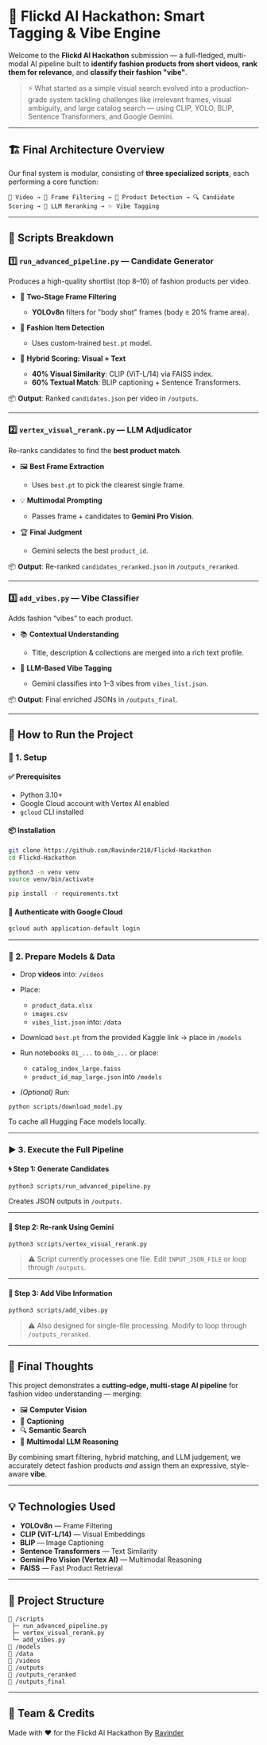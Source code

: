 # 👗 Flickd AI Hackathon: Smart Tagging & Vibe Engine

Welcome to the **Flickd AI Hackathon** submission — a full-fledged, multi-modal AI pipeline built to **identify fashion products from short videos**, **rank them for relevance**, and **classify their fashion "vibe"**.

> ⚡ What started as a simple visual search evolved into a production-grade system tackling challenges like irrelevant frames, visual ambiguity, and large catalog search — using CLIP, YOLO, BLIP, Sentence Transformers, and Google Gemini.

---

## 🏗️ Final Architecture Overview

Our final system is modular, consisting of **three specialized scripts**, each performing a core function:

```
🎥 Video → 🧠 Frame Filtering → 🧥 Product Detection → 🔍 Candidate Scoring → 🤖 LLM Reranking → ✨ Vibe Tagging
```

---

## 📜 Scripts Breakdown

### 1️⃣ `run_advanced_pipeline.py` — **Candidate Generator**

Produces a high-quality shortlist (top 8–10) of fashion products per video.

* 🧠 **Two-Stage Frame Filtering**

  * **YOLOv8n** filters for "body shot" frames (body ≥ 20% frame area).
* 👗 **Fashion Item Detection**

  * Uses custom-trained `best.pt` model.
* 🔗 **Hybrid Scoring: Visual + Text**

  * **40% Visual Similarity**: CLIP (ViT-L/14) via FAISS index.
  * **60% Textual Match**: BLIP captioning + Sentence Transformers.

📦 **Output**: Ranked `candidates.json` per video in `/outputs`.

---

### 2️⃣ `vertex_visual_rerank.py` — **LLM Adjudicator**

Re-ranks candidates to find the **best product match**.

* 🖼️ **Best Frame Extraction**

  * Uses `best.pt` to pick the clearest single frame.
* 💡 **Multimodal Prompting**

  * Passes frame + candidates to **Gemini Pro Vision**.
* 🏆 **Final Judgment**

  * Gemini selects the best `product_id`.

📦 **Output**: Re-ranked `candidates_reranked.json` in `/outputs_reranked`.

---

### 3️⃣ `add_vibes.py` — **Vibe Classifier**

Adds fashion “vibes” to each product.

* 📚 **Contextual Understanding**

  * Title, description & collections are merged into a rich text profile.
* 🎨 **LLM-Based Vibe Tagging**

  * Gemini classifies into 1–3 vibes from `vibes_list.json`.

📦 **Output**: Final enriched JSONs in `/outputs_final`.

---

## 🚀 How to Run the Project

### 🔧 1. Setup

#### ✅ Prerequisites

* Python 3.10+
* Google Cloud account with Vertex AI enabled
* `gcloud` CLI installed

#### 📦 Installation

```bash
git clone https://github.com/Ravinder210/Flickd-Hackathon
cd Flickd-Hackathon

python3 -m venv venv
source venv/bin/activate

pip install -r requirements.txt
```

#### 🔐 Authenticate with Google Cloud

```bash
gcloud auth application-default login
```

---

### 📁 2. Prepare Models & Data

* Drop **videos** into: `/videos`
* Place:

  * `product_data.xlsx`
  * `images.csv`
  * `vibes_list.json`
    into: `/data`
* Download `best.pt` from the provided Kaggle link → place in `/models`
* Run notebooks `01_...` to `04b_...` or place:

  * `catalog_index_large.faiss`
  * `product_id_map_large.json`
    into `/models`
* *(Optional)* Run:

```bash
python scripts/download_model.py
```

To cache all Hugging Face models locally.

---

### ▶️ 3. Execute the Full Pipeline

#### 🌀 Step 1: Generate Candidates

```bash
python3 scripts/run_advanced_pipeline.py
```

Creates JSON outputs in `/outputs`.

---

#### 🔁 Step 2: Re-rank Using Gemini

```bash
python3 scripts/vertex_visual_rerank.py
```

> ⚠️ Script currently processes one file.
> Edit `INPUT_JSON_FILE` or loop through `/outputs`.

---

#### 🌈 Step 3: Add Vibe Information

```bash
python3 scripts/add_vibes.py
```

> ⚠️ Also designed for single-file processing.
> Modify to loop through `/outputs_reranked`.

---

## 🏁 Final Thoughts

This project demonstrates a **cutting-edge, multi-stage AI pipeline** for fashion video understanding — merging:

* 🖼️ **Computer Vision**
* 🧾 **Captioning**
* 🔍 **Semantic Search**
* 💬 **Multimodal LLM Reasoning**

By combining smart filtering, hybrid matching, and LLM judgement, we accurately detect fashion products *and* assign them an expressive, style-aware **vibe**.

---

## 💡 Technologies Used

* **YOLOv8n** — Frame Filtering
* **CLIP (ViT-L/14)** — Visual Embeddings
* **BLIP** — Image Captioning
* **Sentence Transformers** — Text Similarity
* **Gemini Pro Vision (Vertex AI)** — Multimodal Reasoning
* **FAISS** — Fast Product Retrieval

---

## 📂 Project Structure

```
📁 /scripts
 ├─ run_advanced_pipeline.py
 ├─ vertex_visual_rerank.py
 └─ add_vibes.py
📁 /models
📁 /data
📁 /videos
📁 /outputs
📁 /outputs_reranked
📁 /outputs_final
```

---

## 🧠 Team & Credits

Made with ❤️ for the Flickd AI Hackathon
By [Ravinder](https://github.com/Ravinder210)


